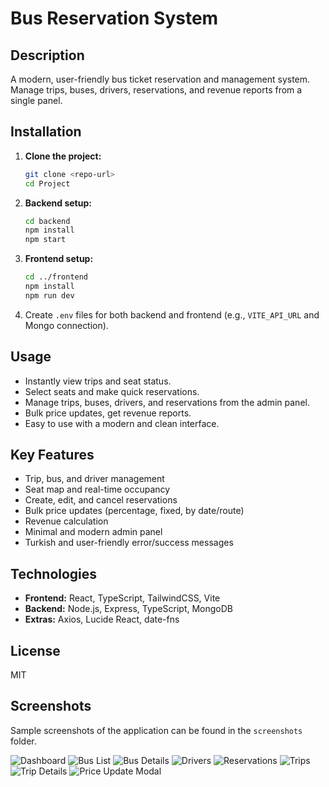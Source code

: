 # Bus Reservation System

## Description

A modern, user-friendly bus ticket reservation and management system. Manage trips, buses, drivers, reservations, and revenue reports from a single panel.

## Installation

1. **Clone the project:**
   ```bash
   git clone <repo-url>
   cd Project
   ```
2. **Backend setup:**
   ```bash
   cd backend
   npm install
   npm start
   ```
3. **Frontend setup:**
   ```bash
   cd ../frontend
   npm install
   npm run dev
   ```
4. Create `.env` files for both backend and frontend (e.g., `VITE_API_URL` and Mongo connection).

## Usage

- Instantly view trips and seat status.
- Select seats and make quick reservations.
- Manage trips, buses, drivers, and reservations from the admin panel.
- Bulk price updates, get revenue reports.
- Easy to use with a modern and clean interface.

## Key Features

- Trip, bus, and driver management
- Seat map and real-time occupancy
- Create, edit, and cancel reservations
- Bulk price updates (percentage, fixed, by date/route)
- Revenue calculation
- Minimal and modern admin panel
- Turkish and user-friendly error/success messages

## Technologies

- **Frontend:** React, TypeScript, TailwindCSS, Vite
- **Backend:** Node.js, Express, TypeScript, MongoDB
- **Extras:** Axios, Lucide React, date-fns

## License

MIT

## Screenshots

Sample screenshots of the application can be found in the `screenshots` folder.

![Dashboard](screenshots/Dashboard.jpeg)
![Bus List](screenshots/Bus.jpeg)
![Bus Details](screenshots/BusDetails.jpeg)
![Drivers](screenshots/Drivers.jpeg)
![Reservations](screenshots/Reservations.jpeg)
![Trips](screenshots/Trips.jpeg)
![Trip Details](screenshots/TripDetails.jpeg)
![Price Update Modal](screenshots/PriceUpdateModal.jpeg)
